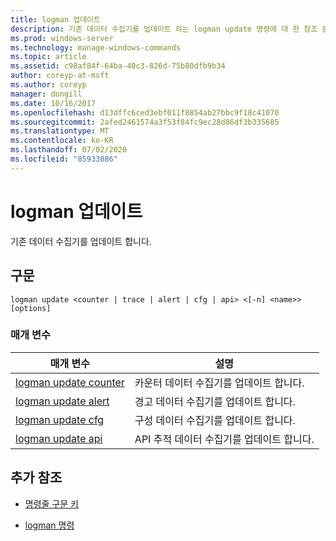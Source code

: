 ```yaml
---
title: logman 업데이트
description: 기존 데이터 수집기를 업데이트 하는 logman update 명령에 대 한 참조 문서입니다.
ms.prod: windows-server
ms.technology: manage-windows-commands
ms.topic: article
ms.assetid: c98af84f-64ba-40c3-826d-75b80dfb9b34
author: coreyp-at-msft
ms.author: coreyp
manager: dongill
ms.date: 10/16/2017
ms.openlocfilehash: d13dffc6ced3ebf011f8854ab27bbc9f18c41070
ms.sourcegitcommit: 2afed2461574a3f53f84fc9ec28d86df3b335685
ms.translationtype: MT
ms.contentlocale: ko-KR
ms.lasthandoff: 07/02/2020
ms.locfileid: "85933086"
---
```

# <a name="logman-update"></a>logman 업데이트

기존 데이터 수집기를 업데이트 합니다.

## <a name="syntax"></a>구문

```
logman update <counter | trace | alert | cfg | api> <[-n] <name>> [options]
```

### <a name="parameters"></a>매개 변수

| 매개 변수 | 설명 |
| ---------| ----------- |
| [logman update counter](logman-update-counter.md) | 카운터 데이터 수집기를 업데이트 합니다. |
| [logman update alert](logman-update-alert.md) | 경고 데이터 수집기를 업데이트 합니다. |
| [logman update cfg](logman-update-cfg.md) | 구성 데이터 수집기를 업데이트 합니다. |
| [logman update api](logman-update-api.md) | API 추적 데이터 수집기를 업데이트 합니다. |

## <a name="additional-references"></a>추가 참조

- [명령줄 구문 키](command-line-syntax-key.md)

- [logman 명령](logman.md)
